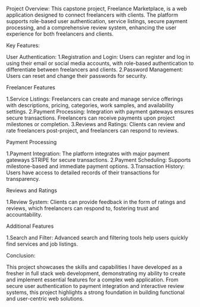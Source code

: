 Project Overview:
This capstone project, Freelance Marketplace, is a web application designed to connect freelancers with clients. The platform supports role-based user authentication, service listings, secure payment processing, and a comprehensive review system, enhancing the user experience for both freelancers and clients.

Key Features:

User Authentication:
1.Registration and Login: Users can register and log in using their email or social media accounts, with role-based authentication to differentiate between freelancers and clients.
2.Password Management: Users can reset and change their passwords for security.

Freelancer Features

1.Service Listings: Freelancers can create and manage service offerings with descriptions, pricing, categories, work samples, and availability settings.
2.Payment Processing: Integration with payment gateways ensures secure transactions. Freelancers can receive payments upon project milestones or completion.
3.Reviews and Ratings: Clients can review and rate freelancers post-project, and freelancers can respond to reviews.

Payment Processing

1.Payment Integration: The platform integrates with major payment gateways STRIPE for secure transactions.
2.Payment Scheduling: Supports milestone-based and immediate payment options.
3.Transaction History: Users have access to detailed records of their transactions for transparency.

Reviews and Ratings

1.Review System: Clients can provide feedback in the form of ratings and reviews, which freelancers can respond to, fostering trust and accountability.

Additional Features

1.Search and Filter: Advanced search and filtering tools help users quickly find services and job listings.

Conclusion:

This project showcases the skills and capabilities I have developed as a fresher in full stack web development, demonstrating my ability to create and implement essential features for a complex web application. From secure user authentication to payment integration and interactive review systems, this project highlights a strong foundation in building functional and user-centric web solutions.